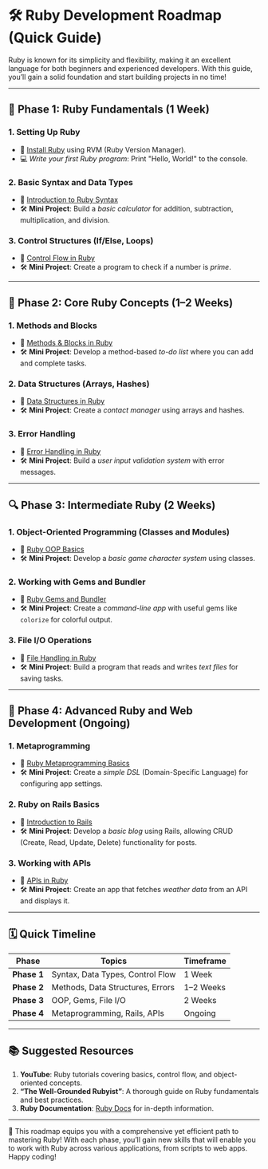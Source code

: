 # 🛠️ Ruby Development Roadmap (Quick Guide)

Ruby is known for its simplicity and flexibility, making it an excellent language for both beginners and experienced developers. With this guide, you’ll gain a solid foundation and start building projects in no time!

---

## 🏁 Phase 1: Ruby Fundamentals (1 Week)

### 1. **Setting Up Ruby**
   - 🚀 [Install Ruby](https://www.ruby-lang.org/en/downloads/) using RVM (Ruby Version Manager).
   - 💻 *Write your first Ruby program*: Print "Hello, World!" to the console.

### 2. **Basic Syntax and Data Types**
   - 🎥 [Introduction to Ruby Syntax](https://www.youtube.com/watch?v=Dji9ALCgfpM)
   - 🛠️ **Mini Project**: Build a *basic calculator* for addition, subtraction, multiplication, and division.

### 3. **Control Structures (If/Else, Loops)**
   - 🎥 [Control Flow in Ruby](https://www.youtube.com/watch?v=TXsc6UUBw3U)
   - 🛠️ **Mini Project**: Create a program to check if a number is *prime*.

---

## 🧩 Phase 2: Core Ruby Concepts (1–2 Weeks)

### 1. **Methods and Blocks**
   - 🎥 [Methods & Blocks in Ruby](https://www.youtube.com/watch?v=Gn8U5OAab9k)
   - 🛠️ **Mini Project**: Develop a method-based *to-do list* where you can add and complete tasks.

### 2. **Data Structures (Arrays, Hashes)**
   - 🎥 [Data Structures in Ruby](https://www.youtube.com/watch?v=OAC4mDLXSAI)
   - 🛠️ **Mini Project**: Create a *contact manager* using arrays and hashes.

### 3. **Error Handling**
   - 🎥 [Error Handling in Ruby](https://www.youtube.com/watch?v=pKODdDshS04)
   - 🛠️ **Mini Project**: Build a *user input validation system* with error messages.

---

## 🔍 Phase 3: Intermediate Ruby (2 Weeks)

### 1. **Object-Oriented Programming (Classes and Modules)**
   - 🎥 [Ruby OOP Basics](https://www.youtube.com/watch?v=owkFu0vLDdw)
   - 🛠️ **Mini Project**: Develop a *basic game character system* using classes.

### 2. **Working with Gems and Bundler**
   - 🎥 [Ruby Gems and Bundler](https://www.youtube.com/watch?v=jTYiCHt_OuY)
   - 🛠️ **Mini Project**: Create a *command-line app* with useful gems like `colorize` for colorful output.

### 3. **File I/O Operations**
   - 🎥 [File Handling in Ruby](https://www.youtube.com/watch?v=EkTPsYM1zYM)
   - 🛠️ **Mini Project**: Build a program that reads and writes *text files* for saving tasks.

---

## 🚀 Phase 4: Advanced Ruby and Web Development (Ongoing)

### 1. **Metaprogramming**
   - 🎥 [Ruby Metaprogramming Basics](https://www.youtube.com/watch?v=HlT5SV2mCqY)
   - 🛠️ **Mini Project**: Create a *simple DSL* (Domain-Specific Language) for configuring app settings.

### 2. **Ruby on Rails Basics**
   - 🎥 [Introduction to Rails](https://www.youtube.com/watch?v=fmyvWz5TUWg)
   - 🛠️ **Mini Project**: Develop a *basic blog* using Rails, allowing CRUD (Create, Read, Update, Delete) functionality for posts.

### 3. **Working with APIs**
   - 🎥 [APIs in Ruby](https://www.youtube.com/watch?v=ZmdDkxINr8Q)
   - 🛠️ **Mini Project**: Create an app that fetches *weather data* from an API and displays it.

---

## 🗓️ Quick Timeline

| **Phase**             | **Topics**                          | **Timeframe**      |
|-----------------------|-------------------------------------|---------------------|
| **Phase 1**           | Syntax, Data Types, Control Flow    | 1 Week             |
| **Phase 2**           | Methods, Data Structures, Errors    | 1–2 Weeks          |
| **Phase 3**           | OOP, Gems, File I/O                 | 2 Weeks            |
| **Phase 4**           | Metaprogramming, Rails, APIs        | Ongoing            |

---

## 📚 Suggested Resources

1. **YouTube**: Ruby tutorials covering basics, control flow, and object-oriented concepts.
2. **“The Well-Grounded Rubyist”**: A thorough guide on Ruby fundamentals and best practices.
3. **Ruby Documentation**: [Ruby Docs](https://ruby-doc.org/) for in-depth information.

---

🎉 This roadmap equips you with a comprehensive yet efficient path to mastering Ruby! With each phase, you’ll gain new skills that will enable you to work with Ruby across various applications, from scripts to web apps. Happy coding!